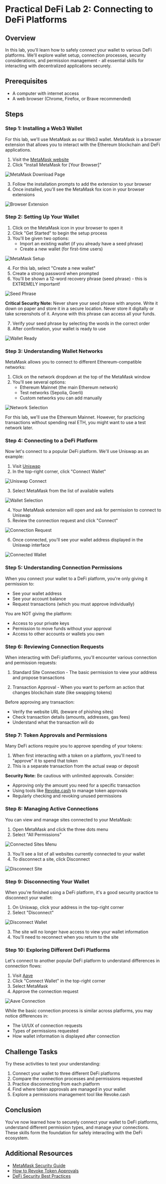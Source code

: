 # Practical DeFi Lab 2: Connecting to DeFi Platforms

## Overview
In this lab, you'll learn how to safely connect your wallet to various DeFi platforms. We'll explore wallet setup, connection processes, security considerations, and permission management - all essential skills for interacting with decentralized applications securely.

## Prerequisites
- A computer with internet access
- A web browser (Chrome, Firefox, or Brave recommended)

## Steps

### Step 1: Installing a Web3 Wallet
For this lab, we'll use MetaMask as our Web3 wallet. MetaMask is a browser extension that allows you to interact with the Ethereum blockchain and DeFi applications.

1. Visit the [MetaMask website](https://metamask.io/download/)
2. Click "Install MetaMask for [Your Browser]"

![MetaMask Download Page](../../assets/module01/lab2/lab2_1.png)

3. Follow the installation prompts to add the extension to your browser
4. Once installed, you'll see the MetaMask fox icon in your browser extensions

![Browser Extension](../../assets/module01/lab2/lab2_2.png)

### Step 2: Setting Up Your Wallet

1. Click on the MetaMask icon in your browser to open it
2. Click "Get Started" to begin the setup process
3. You'll be given two options:
   - Import an existing wallet (if you already have a seed phrase)
   - Create a new wallet (for first-time users)

![MetaMask Setup](../../assets/module01/lab2/lab2_3.png)

4. For this lab, select "Create a new wallet"
5. Create a strong password when prompted
6. You'll be shown a 12-word recovery phrase (seed phrase) - this is EXTREMELY important!

![Seed Phrase](../../assets/module01/lab2/lab2_4.png)

**Critical Security Note:** Never share your seed phrase with anyone. Write it down on paper and store it in a secure location. Never store it digitally or take screenshots of it. Anyone with this phrase can access all your funds.

7. Verify your seed phrase by selecting the words in the correct order
8. After confirmation, your wallet is ready to use

![Wallet Ready](../../assets/module01/lab2/lab2_5.png)

### Step 3: Understanding Wallet Networks

MetaMask allows you to connect to different Ethereum-compatible networks:

1. Click on the network dropdown at the top of the MetaMask window
2. You'll see several options:
   - Ethereum Mainnet (the main Ethereum network)
   - Test networks (Sepolia, Goerli)
   - Custom networks you can add manually

![Network Selection](../../assets/module01/lab2/lab2_6.png)

For this lab, we'll use the Ethereum Mainnet. However, for practicing transactions without spending real ETH, you might want to use a test network later.

### Step 4: Connecting to a DeFi Platform

Now let's connect to a popular DeFi platform. We'll use Uniswap as an example:

1. Visit [Uniswap](https://app.uniswap.org/)
2. In the top-right corner, click "Connect Wallet"

![Uniswap Connect](../../assets/module01/lab2/lab2_7.png)

3. Select MetaMask from the list of available wallets

![Wallet Selection](../../assets/module01/lab2/lab2_8.png)

4. Your MetaMask extension will open and ask for permission to connect to Uniswap
5. Review the connection request and click "Connect"

![Connection Request](../../assets/module01/lab2/lab2_9.png)

6. Once connected, you'll see your wallet address displayed in the Uniswap interface

![Connected Wallet](../../assets/module01/lab2/lab2_10.png)

### Step 5: Understanding Connection Permissions

When you connect your wallet to a DeFi platform, you're only giving it permission to:
- See your wallet address
- See your account balance
- Request transactions (which you must approve individually)

You are NOT giving the platform:
- Access to your private keys
- Permission to move funds without your approval
- Access to other accounts or wallets you own

### Step 6: Reviewing Connection Requests

When interacting with DeFi platforms, you'll encounter various connection and permission requests:

1. Standard Site Connection - The basic permission to view your address and propose transactions


2. Transaction Approval - When you want to perform an action that changes blockchain state (like swapping tokens)


Before approving any transaction:
- Verify the website URL (beware of phishing sites)
- Check transaction details (amounts, addresses, gas fees)
- Understand what the transaction will do

### Step 7: Token Approvals and Permissions

Many DeFi actions require you to approve spending of your tokens:

1. When first interacting with a token on a platform, you'll need to "approve" it to spend that token
2. This is a separate transaction from the actual swap or deposit


**Security Note:** Be cautious with unlimited approvals. Consider:
- Approving only the amount you need for a specific transaction
- Using tools like [Revoke.cash](https://revoke.cash/) to manage token approvals
- Regularly checking and revoking unused permissions

### Step 8: Managing Active Connections

You can view and manage sites connected to your MetaMask:

1. Open MetaMask and click the three dots menu
2. Select "All Permissions"

![Connected Sites Menu](../../assets/module01/lab2/lab2_11.png)

3. You'll see a list of all websites currently connected to your wallet
4. To disconnect a site, click Disconnect

![Disconnect Site](../../assets/module01/lab2/lab2_12.png)

### Step 9: Disconnecting Your Wallet

When you're finished using a DeFi platform, it's a good security practice to disconnect your wallet:

1. On Uniswap, click your address in the top-right corner
2. Select "Disconnect"

![Disconnect Wallet](../../assets/module01/lab2/lab2_13.png)

3. The site will no longer have access to view your wallet information
4. You'll need to reconnect when you return to the site

### Step 10: Exploring Different DeFi Platforms

Let's connect to another popular DeFi platform to understand differences in connection flows:

1. Visit [Aave](https://app.aave.com/)
2. Click "Connect Wallet" in the top-right corner
3. Select MetaMask
4. Approve the connection request

![Aave Connection](../../assets/module01/lab2/lab2_14.png)

While the basic connection process is similar across platforms, you may notice differences in:
- The UI/UX of connection requests
- Types of permissions requested
- How wallet information is displayed after connection

## Challenge Tasks
Try these activities to test your understanding:

1. Connect your wallet to three different DeFi platforms
2. Compare the connection processes and permissions requested
3. Practice disconnecting from each platform
4. Find where token approvals are managed in your wallet
5. Explore a permissions management tool like Revoke.cash

## Conclusion
You've now learned how to securely connect your wallet to DeFi platforms, understand different permission types, and manage your connections. These skills form the foundation for safely interacting with the DeFi ecosystem.

## Additional Resources
- [MetaMask Security Guide](https://metamask.io/security/)
- [How to Revoke Token Approvals](https://metamask.zendesk.com/hc/en-us/articles/4446106184731-How-to-revoke-smart-contract-allowances-token-approvals)
- [DeFi Security Best Practices](https://consensys.net/blog/metamask/the-seal-of-approval-know-what-youre-consenting-to-with-permissions-and-approvals-in-metamask/) 